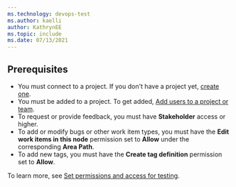 ```yaml
---
ms.technology: devops-test
ms.author: kaelli
author: KathrynEE
ms.topic: include
ms.date: 07/13/2021
---
```



## Prerequisites

- You must connect to a project. If you don't have a project yet, [create one](../../user-guide/sign-up-invite-teammates.md). 
- You must be added to a project. To get added, [Add users to a project or team](../../organizations/security/add-users-team-project.md). 
- To request or provide feedback, you must have **Stakeholder** access or higher. 
- To add or modify bugs or other work item types, you must have the **Edit work items in this node** permission set to **Allow** under the corresponding **Area Path**. 
- To add new tags, you must have the **Create tag definition** permission set to **Allow**. 

To learn more, see [Set permissions and access for testing](../../organizations/security/set-permissions-access-test.md). 


